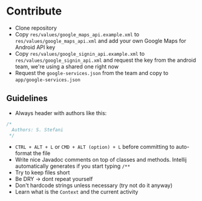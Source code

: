 # Contribute

* Clone repository
* Copy `res/values/google_maps_api.example.xml` to `res/values/google_maps_api.xml` and add your own Google Maps for Android API key
* Copy `res/values/google_signin_api.example.xml` to `res/values/google_signin_api.xml` and request the key from the android team, we're using a shared one right now
* Request the `google-services.json` from the team and copy to `app/google-services.json`

## Guidelines

* Always header with authors like this:
```java
/*
  Authors: S. Stefani
 */
```
* `CTRL + ALT + L` or `CMD + ALT (option) + L` before committing to auto-format the file
* Write nice Javadoc comments on top of classes and methods. Intellij automatically generates if you start typing `/**`
* Try to keep files short
* Be DRY -> dont repeat yourself
* Don't hardcode strings unless necessary (try not do it anyway)
* Learn what is the `Context` and the current activity
